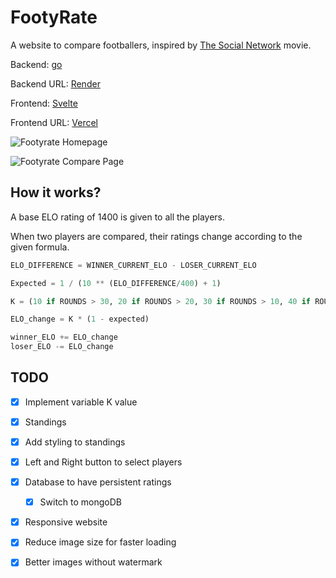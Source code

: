 # FootyRate
A website to compare footballers, inspired by [The Social Network](https://www.imdb.com/title/tt1285016) movie.

Backend: [go](https://github.com/golang/go)

Backend URL: [Render](https://footyrate.onrender.com)

Frontend: [Svelte](https://github.com/sveltejs/svelte)

Frontend URL: [Vercel](https://footyrate.vercel.app)

![Footyrate Homepage](https://i.postimg.cc/YqWSrnYg/footyrate-homepage.png)

![Footyrate Compare Page](https://i.postimg.cc/L4qPPVj4/comparison-page.png)

## How it works?
A base ELO rating of 1400 is given to all the players.

When two players are compared, their ratings change according to the given formula.

```python
ELO_DIFFERENCE = WINNER_CURRENT_ELO - LOSER_CURRENT_ELO

Expected = 1 / (10 ** (ELO_DIFFERENCE/400) + 1)

K = (10 if ROUNDS > 30, 20 if ROUNDS > 20, 30 if ROUNDS > 10, 40 if ROUNDS <= 10)

ELO_change = K * (1 - expected)

winner_ELO += ELO_change
loser_ELO -= ELO_change
```

## TODO
- [x] Implement variable K value
- [x] Standings
- [x] Add styling to standings
- [x] Left and Right button to select players
- [x] Database to have persistent ratings
    - [x] Switch to mongoDB
- [x] Responsive website
- [x] Reduce image size for faster loading
- [x] Better images without watermark

